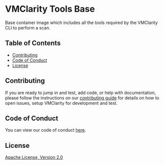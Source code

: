 # VMClarity Tools Base

Base container image which includes all the tools required by the VMClarity
CLI to perform a scan.

## Table of Contents<!-- omit in toc -->

- [Contributing](#contributing)
- [Code of Conduct](#code-of-conduct)
- [License](#license)

## Contributing

If you are ready to jump in and test, add code, or help with documentation,
please follow the instructions on our [contributing guide](/CONTRIBUTING.md)
for details on how to open issues, setup VMClarity for development and test.

## Code of Conduct

You can view our code of conduct [here](/CODE_OF_CONDUCT.md).

## License

[Apache License, Version 2.0](/LICENSE)

